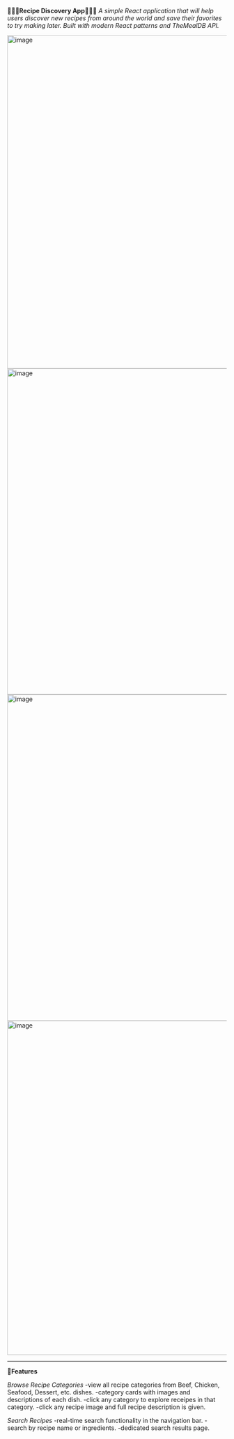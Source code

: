 __🍴🍳🥘Recipe Discovery App🍴🍳🥘__
_A simple React application that will help users discover new recipes from around the world and save their favorites to try making later. 
Built with modern React patterns and TheMealDB API._


<img width="766" alt="image" src="https://github.com/user-attachments/assets/ad271980-331d-41e8-9c0e-2a294e582fa5" />


<img width="749" alt="image" src="https://github.com/user-attachments/assets/cbd5fdd5-d178-4746-b292-ae88e63d995c" />


<img width="750" alt="image" src="https://github.com/user-attachments/assets/e6a314ee-8c2e-4f47-bc35-9e33878a5703" />



<img width="768" alt="image" src="https://github.com/user-attachments/assets/6b7daedb-f1b1-4868-92eb-9b27462388ce" />

____________________________________________________________________________________________________________________________

__🍲Features__

_Browse Recipe Categories_
 -view all recipe categories from Beef, Chicken, Seafood, Dessert, etc. dishes.
 -category cards with images and descriptions of each dish.
 -click any category to explore receipes in that category.
 -click any recipe image and full recipe description is given.

 _Search Recipes_
  -real-time search functionality in the navigation bar.
  -search by recipe name or ingredients.
  -dedicated search results page.
  





